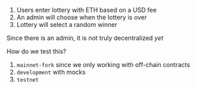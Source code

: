 1. Users enter lottery with ETH based on a USD fee
2. An admin will choose when the lottery is over
3. Lottery will select a random winner

Since there is an admin, it is not truly decentralized *yet*

How do we test this?

1. `mainnet-fork` since we only working with off-chain contracts
2. `development` with mocks
3. `testnet`